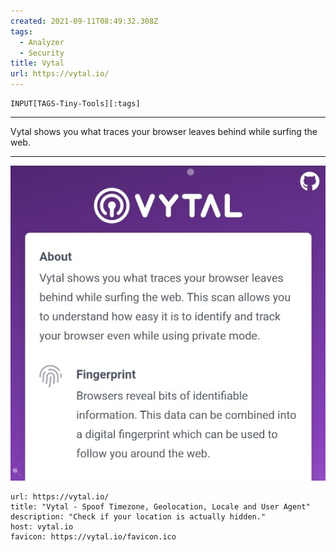 ```yaml
---
created: 2021-09-11T08:49:32.308Z
tags: 
  - Analyzer
  - Security
title: Vytal
url: https://vytal.io/
---
```

```meta-bind
INPUT[TAGS-Tiny-Tools][:tags]
```

___
Vytal shows you what traces your browser leaves behind while surfing the web.
___

![](_attachments/vytal.jpg)

```cardlink
url: https://vytal.io/
title: "Vytal - Spoof Timezone, Geolocation, Locale and User Agent"
description: "Check if your location is actually hidden."
host: vytal.io
favicon: https://vytal.io/favicon.ico
```
